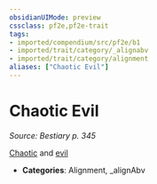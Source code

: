 ```yaml
---
obsidianUIMode: preview
cssclass: pf2e,pf2e-trait
tags:
- imported/compendium/src/pf2e/b1
- imported/trait/category/_alignabv
- imported/trait/category/alignment
aliases: ["Chaotic Evil"]
---
```

# Chaotic Evil  
*Source: Bestiary p. 345*  

[Chaotic](chaotic.md) and [evil](evil.md)

- **Categories**: Alignment, _alignAbv